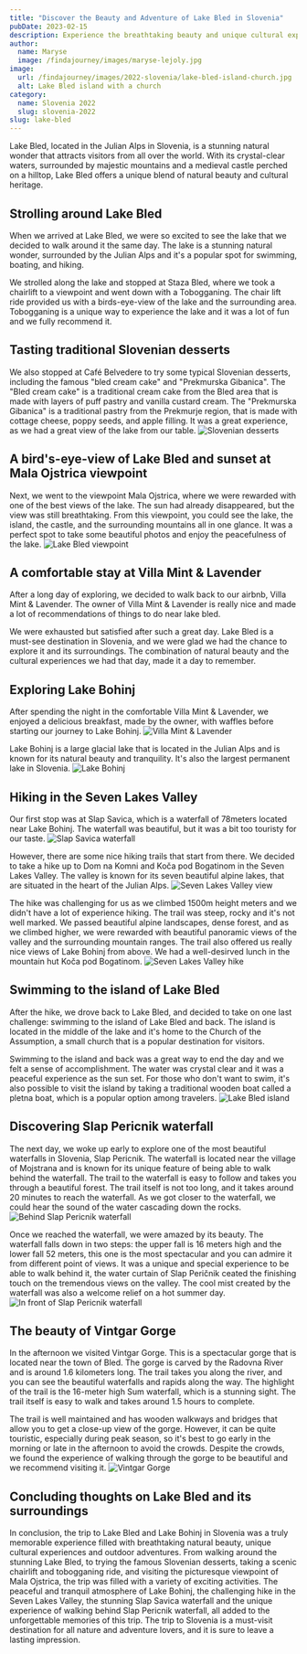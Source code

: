 ```yaml
---
title: "Discover the Beauty and Adventure of Lake Bled in Slovenia"
pubDate: 2023-02-15
description: Experience the breathtaking beauty and unique cultural experiences of Lake Bled and its surroundings in Slovenia.
author:
  name: Maryse
  image: /findajourney/images/maryse-lejoly.jpg
image:
  url: /findajourney/images/2022-slovenia/lake-bled-island-church.jpg
  alt: Lake Bled island with a church
category: 
  name: Slovenia 2022
  slug: slovenia-2022
slug: lake-bled
---
```


Lake Bled, located in the Julian Alps in Slovenia, is a stunning natural wonder that attracts visitors from all over the world. With its crystal-clear waters, surrounded by majestic mountains and a medieval castle perched on a hilltop, Lake Bled offers a unique blend of natural beauty and cultural heritage.

## Strolling around Lake Bled

When we arrived at Lake Bled, we were so excited to see the lake that we decided to walk around it the same day. The lake is a stunning natural wonder, surrounded by the Julian Alps and it's a popular spot for swimming, boating, and hiking.

We strolled along the lake and stopped at Staza Bled, where we took a chairlift to a viewpoint and went down with a Tobogganing. The chair lift ride provided us with a birds-eye-view of the lake and the surrounding area. Tobogganing is a unique way to experience the lake and it was a lot of fun and we fully recommend it.

## Tasting traditional Slovenian desserts

We also stopped at Café Belvedere to try some typical Slovenian desserts, including the famous "bled cream cake" and "Prekmurska Gibanica". The "Bled cream cake" is a traditional cream cake from the Bled area that is made with layers of puff pastry and vanilla custard cream. The "Prekmurska Gibanica" is a traditional pastry from the Prekmurje region, that is made with cottage cheese, poppy seeds, and apple filling. It was a great experience, as we had a great view of the lake from our table.
![Slovenian desserts](/findajourney/images/2022-slovenia/slovenian-desserts.jpg)

## A bird's-eye-view of Lake Bled and sunset at Mala Ojstrica viewpoint

Next, we went to the viewpoint Mala Ojstrica, where we were rewarded with one of the best views of the lake. The sun had already disappeared, but the view was still breathtaking. From this viewpoint, you could see the lake, the island, the castle, and the surrounding mountains all in one glance. It was a perfect spot to take some beautiful photos and enjoy the peacefulness of the lake.
![Lake Bled viewpoint](/findajourney/images/2022-slovenia/lake-bled-viewpoint.jpg)

## A comfortable stay at Villa Mint & Lavender

After a long day of exploring, we decided to walk back to our airbnb, Villa Mint & Lavender. The owner of Villa Mint & Lavender is really nice and made a lot of recommendations of things to do near lake bled.

We were exhausted but satisfied after such a great day. Lake Bled is a must-see destination in Slovenia, and we were glad we had the chance to explore it and its surroundings. The combination of natural beauty and the cultural experiences we had that day, made it a day to remember.

## Exploring Lake Bohinj

After spending the night in the comfortable Villa Mint & Lavender, we enjoyed a delicious breakfast, made by the owner, with waffles before starting our journey to Lake Bohinj.
![Villa Mint & Lavender](/findajourney/images/2022-slovenia/villa-mint-lavender.jpg)

Lake Bohinj is a large glacial lake that is located in the Julian Alps and is known for its natural beauty and tranquility. It's also the largest permanent lake in Slovenia.
![Lake Bohinj](/findajourney/images/2022-slovenia/lake-bohinj.jpg)

## Hiking in the Seven Lakes Valley

Our first stop was at Slap Savica, which is a waterfall of 78meters located near Lake Bohinj. The waterfall was beautiful, but it was a bit too touristy for our taste.
![Slap Savica waterfall](/findajourney/images/2022-slovenia/slap-savica-waterfall.jpg)

However, there are some nice hiking trails that start from there. We decided to take a hike up to Dom na Komni and Koča pod Bogatinom in the Seven Lakes Valley. The valley is known for its seven beautiful alpine lakes, that are situated in the heart of the Julian Alps.
![Seven Lakes Valley view](/findajourney/images/2022-slovenia/seven-lakes-valley-view.jpg)

The hike was challenging for us as we climbed 1500m height meters and we didn't have a lot of experience hiking. The trail was steep, rocky and it's not well marked. We passed beautiful alpine landscapes, dense forest, and as we climbed higher, we were rewarded with beautiful panoramic views of the valley and the surrounding mountain ranges. The trail also offered us really nice views of Lake Bohinj from above. We had a well-desirved lunch in the mountain hut Koča pod Bogatinom.
![Seven Lakes Valley hike](/findajourney/images/2022-slovenia/seven-lakes-valley-hike.jpg)

## Swimming to the island of Lake Bled

After the hike, we drove back to Lake Bled, and decided to take on one last challenge: swimming to the island of Lake Bled and back. The island is located in the middle of the lake and it's home to the Church of the Assumption, a small church that is a popular destination for visitors.

Swimming to the island and back was a great way to end the day and we felt a sense of accomplishment. The water was crystal clear and it was a peaceful experience as the sun set. For those who don't want to swim, it's also possible to visit the island by taking a traditional wooden boat called a pletna boat, which is a popular option among travelers.
![Lake Bled island](/findajourney/images/2022-slovenia/lake-bled-island.jpg)

## Discovering Slap Pericnik waterfall

The next day, we woke up early to explore one of the most beautiful waterfalls in Slovenia, Slap Pericnik. The waterfall is located near the village of Mojstrana and is known for its unique feature of being able to walk behind the waterfall. The trail to the waterfall is easy to follow and takes you through a beautiful forest. The trail itself is not too long, and it takes around 20 minutes to reach the waterfall. As we got closer to the waterfall, we could hear the sound of the water cascading down the rocks.
![Behind Slap Pericnik waterfall](/findajourney/images/2022-slovenia/slap-pericnik.jpg)

Once we reached the waterfall, we were amazed by its beauty. The waterfall falls down in two steps: the upper fall is 16 meters high and the lower fall 52 meters, this one is the most spectacular and you can admire it from different point of views. It was a unique and special experience to be able to walk behind it, the water curtain of Slap Peričnik ceated the finishing touch on the tremendous views on the valley. The cool mist created by the waterfall was also a welcome relief on a hot summer day.
![In front of Slap Pericnik waterfall](/findajourney/images/2022-slovenia/slap-pericnik-in-front.jpg)

## The beauty of Vintgar Gorge

In the afternoon we visited Vintgar Gorge. This is a spectacular gorge that is located near the town of Bled. The gorge is carved by the Radovna River and is around 1.6 kilometers long. The trail takes you along the river, and you can see the beautiful waterfalls and rapids along the way. The highlight of the trail is the 16-meter high Sum waterfall, which is a stunning sight. The trail itself is easy to walk and takes around 1.5 hours to complete.

The trail is well maintained and has wooden walkways and bridges that allow you to get a close-up view of the gorge. However, it can be quite touristic, especially during peak season, so it's best to go early in the morning or late in the afternoon to avoid the crowds. Despite the crowds, we found the experience of walking through the gorge to be beautiful and we recommend visiting it.
![Vintgar Gorge](/findajourney/images/2022-slovenia/vintgar-gorge.jpg)

## Concluding thoughts on Lake Bled and its surroundings

In conclusion, the trip to Lake Bled and Lake Bohinj in Slovenia was a truly memorable experience filled with breathtaking natural beauty, unique cultural experiences and outdoor adventures. From walking around the stunning Lake Bled, to trying the famous Slovenian desserts, taking a scenic chairlift and tobogganing ride, and visiting the picturesque viewpoint of Mala Ojstrica, the trip was filled with a variety of exciting activities. The peaceful and tranquil atmosphere of Lake Bohinj, the challenging hike in the Seven Lakes Valley, the stunning Slap Savica waterfall and the unique experience of walking behind Slap Pericnik waterfall, all added to the unforgettable memories of this trip. The trip to Slovenia is a must-visit destination for all nature and adventure lovers, and it is sure to leave a lasting impression.
